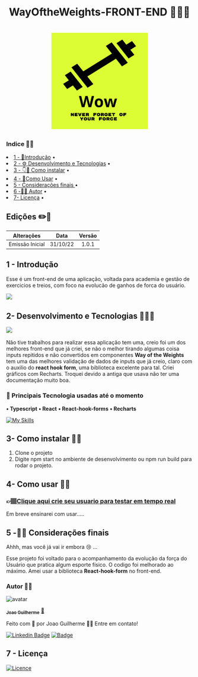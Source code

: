 <div  align=center >

<h1>WayOftheWeights-FRONT-END 🏋🏽‍♂️<h1>

<img width='260px' src="./public/assets/logo.png" />

</div>

### Indice 👨‍💻

<p align=center>
 <li> <a href="#introdução">1 - 🚪Introdução</a> •</li>
 <li> <a href="#desenvolvimento">2 - ⚙️ Desenvolvimento e Tecnologias</a> • </li>
 <li> <a href="#instalar">3 - 👇🤘 Como instalar</a> • </li>
 <li> <a href="#usar">4 - 🤘Como Usar</a> • </li>
 <li> <a href="#consideraçoesfinais">5 - Considerações finais </a> • </li>
 <li> <a href="#autor">6 -🧑‍💻 Autor</a> • </li>
 <li> <a href="#licensa"> 7- Licença</a> • </li>
</p>

## Edições ✏️📑

|             Alterações             |   Data   | Versão |
| :--------------------------------: | :------: | :----: |
| Emissão Inicial | 31/10/22 | 1.0.1  |

<h2 id='introdução' color=green ><b>1 - Introdução</b></h2>

Esse é um front-end de uma aplicação, voltada para academia e gestão de exercicios e treios, com foco na evolucão de ganhos de forca do usuário.

<img width="400px" src="https://media.tenor.com/fUUHTDw9pnsAAAAd/gym-fail-weak.gif">


<h2 id='desenvolvimento'><b>2- Desenvolvimento e Tecnologias 🥵🧑‍🏭 </b></h2>
<img width="400px" src="https://media.tenor.com/XZdrFx3tLNgAAAAC/bricks-laying.gif">

Não tive trabalhos para realizar essa aplicação tem uma, creio foi um dos melhores front-end que já criei, se não o melhor tirando algumas coisa inputs repitidos e não convertidos em componentes __Way of the Weights__ tem uma das melhores validação de dados de inputs que já creio, claro com
o auxilio do **react hook form**, uma biblioteca excelente para tal. Criei gráficos com Recharts. Troquei devido a antiga que usava não ter uma documentação muito boa.

### 👥 Principais Tecnologia usadas até o momento

**• Typescript**
**• React**
**• React-hook-forms**
**• Recharts**

[![My Skills](https://skillicons.dev/icons?i=html,css,js,ts,react,styledcomponents)](https://skillicons.dev)


<h2 id='instalar'><b>3- Como instalar 🧑‍🔧</b></h2>

1. Clone o projeto
1. Digite npm start no ambiente de desenvolvimento ou npm run build para rodar o projeto.


<h2 id='usar'><b>4- Como usar 👩‍💻</b></h2>

<h3>👉🏽<a href='https://way-of-the-weights-front-end.vercel.app'>Clique aqui crie seu usuario para testar em tempo real</a></h3>


Em breve ensinarei com usar.....

<h2 id='consideraçoesfinais'><b>5 -🥺😭 Considerações finais</b></h2>

Ahhh, mas você já vai ir embora 😢 ...

Esse projeto foi voltado para o acompanhamento da evolução da força do Usuário que pratica algum esporte físico.
O codigo foi melhorado ao máximo. Amei usar a biblioteca **React-hook-form** no front-end.


### Autor ✍🏻

![avatar](https://images.weserv.nl/?url=https://avatars.githubusercontent.com/u/80895578?v=4?v=4&h=100&w=100&fit=cover&mask=circle&maxage=7d
)

 <sub><b>Joao Guilherme</b></sub></h4> <a href="https://github.com/JoaoG23/">🚀</a>

Feito com 🤭 por Joao Guilherme 👋🏽 Entre em contato!

[![Linkedin Badge](https://img.shields.io/badge/-Joao-blue?style=flat-square&logo=Linkedin&logoColor=white&link=https://www.linkedin.com/in/jaoo/)](https://www.linkedin.com/in/joaog123/)
[![Badge](https://img.shields.io/badge/-joaoguilherme94@live.com-c80?style=flat-square&logo=Microsoft&logoColor=white&link=mailto:joaoguilherme94@live.com)](mailto:joaoguilherme94@live.com)

<h2 id='licenca'><b>7 - Licença</b></h2>

[![Licence](https://img.shields.io/github/license/Ileriayo/markdown-badges?style=for-the-badge)](./LICENSE)
